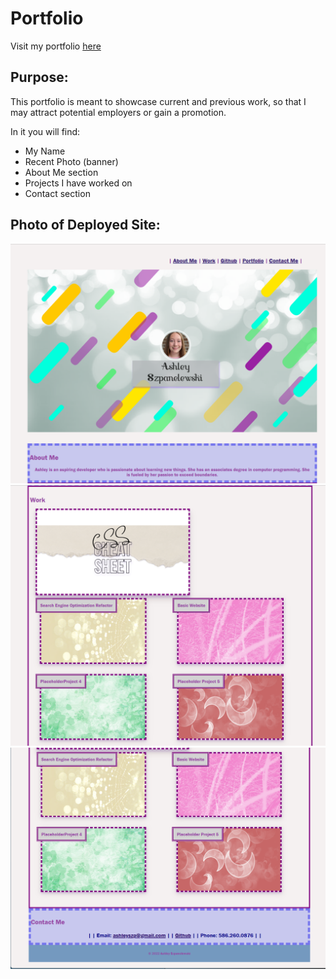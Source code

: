 # Portfolio

Visit my portfolio 
[here](https://aszpan.github.io/portfolio/ "My Portfolio")

## Purpose:

This portfolio is meant to showcase current and previous work, so that I may attract potential employers or gain a promotion.

In it you will find:
- My Name 
- Recent Photo (banner) 
- About Me section 
- Projects I have worked on 
- Contact section 

## Photo of Deployed Site:
![alt text: Photo of Top of Website](/assets/Images/demo1.png)
![alt text: Photo of Middle of Website](/assets/Images/demo2.png)
![alt text: Photo of bottom of Website](/assets/Images/demo3.png)